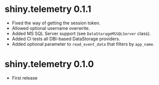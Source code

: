 # shiny.telemetry 0.1.1

- Fixed the way of getting the session token.
- Allowed optional username overwrite.
- Added MS SQL Server support (see `DataStorageMSSQLServer` class).
- Added CI tests all DBI-based DataStorage providers.
- Added optional parameter to `read_event_data` that filters by `app_name`.

# shiny.telemetry 0.1.0

- First release
